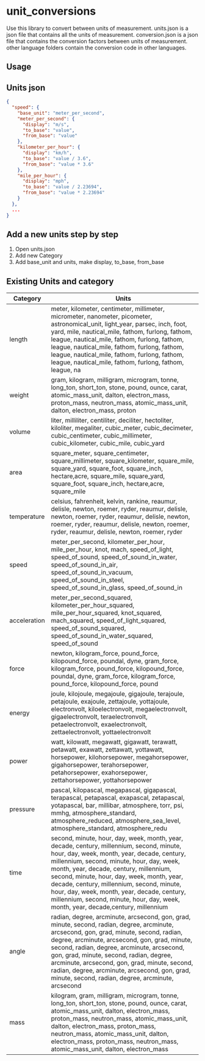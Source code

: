 # unit_conversions
Use this library to convert between units of measurement.
units.json  is a json file that contains all the units of measurement.
conversion.json is a json file that contains the conversion factors between units of measurement.
other language folders contain the conversion code in other languages.

## Usage


## Units json
```json
{
  "speed": {
    "base_unit": "meter_per_second",
    "meter_per_second": {
      "display": "m/s",
      "to_base": "value",
      "from_base": "value"
    },
    "kilometer_per_hour": {
      "display": "km/h",
      "to_base": "value / 3.6",
      "from_base": "value * 3.6"
    },
    "mile_per_hour": {
      "display": "mph",
      "to_base": "value / 2.23694",
      "from_base": "value * 2.23694"
    }
  },
  ...
}
```

## Add a new units step by step
1. Open units.json
2. Add new Category
3. Add base_unit and units, make display, to_base, from_base

## Existing Units and category
| Category | Units |
| --- | --- |
| length | meter, kilometer, centimeter, millimeter, micrometer, nanometer, picometer, astronomical_unit, light_year, parsec, inch, foot, yard, mile, nautical_mile, fathom, furlong, fathom, league, nautical_mile, fathom, furlong, fathom, league, nautical_mile, fathom, furlong, fathom, league, nautical_mile, fathom, furlong, fathom, league, nautical_mile, fathom, furlong, fathom, league, na|
| weight | gram, kilogram, milligram, microgram, tonne, long_ton, short_ton, stone, pound, ounce, carat, atomic_mass_unit, dalton, electron_mass, proton_mass, neutron_mass, atomic_mass_unit, dalton, electron_mass, proton|
| volume | liter, milliliter, centiliter, deciliter, hectoliter, kiloliter, megaliter, cubic_meter, cubic_decimeter, cubic_centimeter, cubic_millimeter, cubic_kilometer, cubic_mile, cubic_yard|
| area | square_meter, square_centimeter, square_millimeter, square_kilometer, square_mile, square_yard, square_foot, square_inch, hectare,acre, square_mile, square_yard, square_foot, square_inch, hectare,acre, square_mile|
| temperature | celsius, fahrenheit, kelvin, rankine, reaumur, delisle, newton, roemer, ryder, reaumur, delisle, newton, roemer, ryder, reaumur, delisle, newton, roemer, ryder, reaumur, delisle, newton, roemer, ryder, reaumur, delisle, newton, roemer, ryder|
| speed | meter_per_second, kilometer_per_hour, mile_per_hour, knot, mach, speed_of_light, speed_of_sound, speed_of_sound_in_water, speed_of_sound_in_air, speed_of_sound_in_vacuum, speed_of_sound_in_steel, speed_of_sound_in_glass, speed_of_sound_in|
| acceleration | meter_per_second_squared, kilometer_per_hour_squared, mile_per_hour_squared, knot_squared, mach_squared, speed_of_light_squared, speed_of_sound_squared, speed_of_sound_in_water_squared, speed_of_sound|
| force | newton, kilogram_force, pound_force, kilopound_force, poundal, dyne, gram_force, kilogram_force, pound_force, kilopound_force, poundal, dyne, gram_force, kilogram_force, pound_force, kilopound_force, pound|
| energy | joule, kilojoule, megajoule, gigajoule, terajoule, petajoule, exajoule, zettajoule, yottajoule, electronvolt, kiloelectronvolt, megaelectronvolt, gigaelectronvolt, teraelectronvolt, petaelectronvolt, exaelectronvolt, zettaelectronvolt, yottaelectronvolt|
| power | watt, kilowatt, megawatt, gigawatt, terawatt, petawatt, exawatt, zettawatt, yottawatt, horsepower, kilohorsepower, megahorsepower, gigahorsepower, terahorsepower, petahorsepower, exahorsepower, zettahorsepower, yottahorsepower|
| pressure | pascal, kilopascal, megapascal, gigapascal, terapascal, petapascal, exapascal, zetapascal, yotapascal, bar, millibar, atmosphere, torr, psi, mmhg, atmosphere_standard, atmosphere_reduced, atmosphere_sea_level, atmosphere_standard, atmosphere_redu|
| time | second, minute, hour, day, week, month, year, decade, century, millennium, second, minute, hour, day, week, month, year, decade, century, millennium, second, minute, hour, day, week, month, year, decade, century, millennium, second, minute, hour, day, week, month, year, decade, century, millennium, second, minute, hour, day, week, month, year, decade, century, millennium, second, minute, hour, day, week, month, year, decade,century, millennium|
| angle | radian, degree, arcminute, arcsecond, gon, grad, minute, second, radian, degree, arcminute, arcsecond, gon, grad, minute, second, radian, degree, arcminute, arcsecond, gon, grad, minute, second, radian, degree, arcminute, arcsecond, gon, grad, minute, second, radian, degree, arcminute, arcsecond, gon, grad, minute, second, radian, degree, arcminute, arcsecond, gon, grad, minute, second, radian, degree, arcminute, arcsecond|
| mass | kilogram, gram, milligram, microgram, tonne, long_ton, short_ton, stone, pound, ounce, carat, atomic_mass_unit, dalton, electron_mass, proton_mass, neutron_mass, atomic_mass_unit, dalton, electron_mass, proton_mass, neutron_mass, atomic_mass_unit, dalton, electron_mass, proton_mass, neutron_mass, atomic_mass_unit, dalton, electron_mass|
